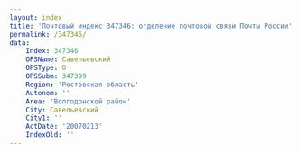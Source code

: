 ```yaml
---
layout: index
title: 'Почтовый индекс 347346: отделение почтовой связи Почты России'
permalink: /347346/
data:
    Index: 347346
    OPSName: Савельевский
    OPSType: О
    OPSSubm: 347399
    Region: 'Ростовская область'
    Autonom: ''
    Area: 'Волгодонской район'
    City: Савельевский
    City1: ''
    ActDate: '20070213'
    IndexOld: ''
---
```


